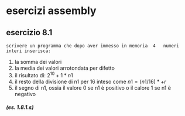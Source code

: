 # esercizi assembly

## esercizio 8.1

    scrivere un programma che dopo aver immesso in memoria  4   numeri interi inserisca:
1.  la somma dei valori
2.  la media  dei valori arrotondata per difetto
3.  il risultato di: $2^10 + 1* n1$
4.  il resto della divisione di n1 per 16 inteso come $n1=(n1/16)*+r$
5.  il segno di n1, ossia il valore 0 se n1 è positivo o il calore 1 se n1 è negativo

##### (es. 1.8.1.s)